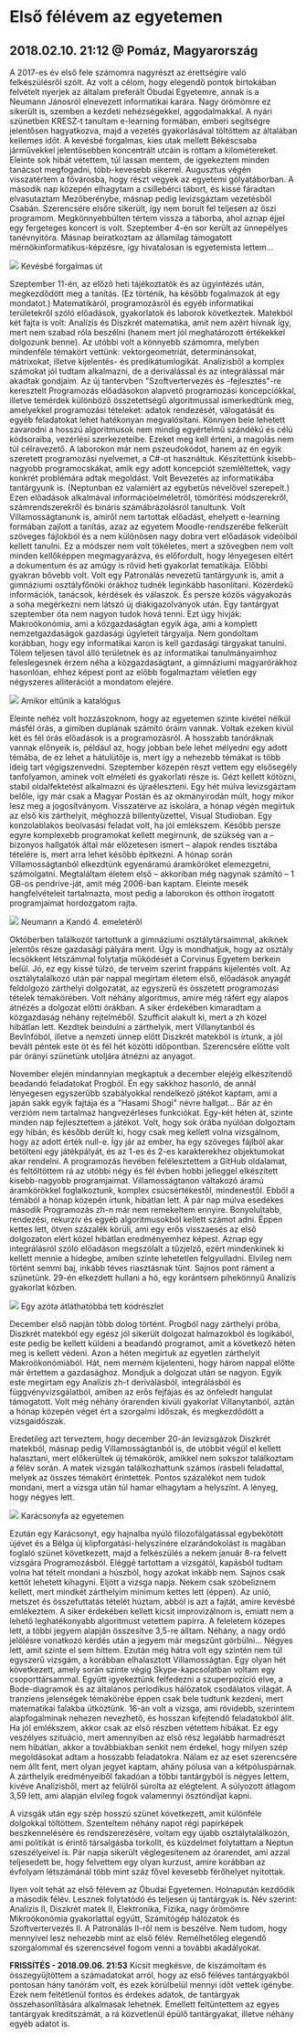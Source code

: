 # Első félévem az egyetemen
## 2018.02.10. 21:12 @ Pomáz, Magyarország
A 2017-es év első fele számomra nagyrészt az érettségire való felkészülésről szólt. Az volt a célom, hogy elegendő pontok birtokában felvételt nyerjek az általam preferált Óbudai Egyetemre, annak is a Neumann Jánosról elnevezett informatikai karára. Nagy örömömre ez sikerült is, szemben a kezdeti nehézségekkel, aggodalmakkal. A nyári szünetben KRESZ-t tanultam e-learning formában, emberi segítségre jelentősen hagyatkozva, majd a vezetés gyakorlásával töltöttem az általában kellemes időt. A kevésbé forgalmas, kies utak mellett Békéscsaba járművekkel jelentősebben koncentrált utcáin is róttam a kilométereket. Eleinte sok hibát vétettem, túl lassan mentem, de igyekeztem minden tanácsot megfogadni, több-kevesebb sikerrel. Augusztus végén visszatértem a fővárosba, hogy részt vegyek az egyetemi gólyatáborban. A második nap közepén elhagytam a csillebérci tábort, és kissé fáradtan elvasutaztam Mezőberénybe, másnap pedig levizsgáztam vezetésből Csabán. Szerencsére elsőre sikerült, így nem borult fel teljesen az őszi programom. Megkönnyebbülten tértem vissza a táborba, ahol aznap éjjel egy fergeteges koncert is volt. Szeptember 4-én sor került az ünnepélyes tanévnyitóra. Másnap beiratkoztam az államilag támogatott mérnökinformatikus-képzésre, így hivatalosan is egyetemista lettem...

[![](https://2.bp.blogspot.com/-WKoN72bV7wY/Wn4A7TYxVWI/AAAAAAACBrs/x9-xJXBqg2YvneAa4GxU309-YJ0N1qq0ACLcBGAs/s320/IMG_20170717_175654.jpg)](https://2.bp.blogspot.com/-WKoN72bV7wY/Wn4A7TYxVWI/AAAAAAACBrs/x9-xJXBqg2YvneAa4GxU309-YJ0N1qq0ACLcBGAs/s1600/IMG_20170717_175654.jpg)
Kevésbé forgalmas út

Szeptember 11-én, az előző heti tájékoztatók és az ügyintézés után, megkezdődött  meg  a tanítás. (Ez történik, ha később fogalmazok át egy mondatot.) Matematikáról, programozásról és egyéb informatikai területekről szóló előadások, gyakorlatok és laborok következtek. Matekból két fajta is volt: Analízis és Diszkrét matematika, amit nem azért hívnak így, mert nem szabad róla beszélni (hanem mert jól meghatározott értékekkel dolgozunk benne). Az utóbbi volt a könnyebb számomra, melyben mindenféle témakört vettünk: vektorgeometriát, determinánsokat, mátrixokat, illetve kijelentés- és predikátumlogikát. Analízisből a komplex számokat jól tudtam alkalmazni, de a deriválással és az integrálással már akadtak gondjaim. Az új tantervben "Szoftvertervezés és -fejlesztés"-re keresztelt Programozás előadásokon alapvető programozási koncepciókkal, illetve temérdek különböző összetettségű algoritmussal ismerkedtünk meg, amelyekkel programozási tételeket: adatok rendezését, válogatását és egyéb feladatokat lehet hatékonyan megvalósítani. Könnyen bele lehetett zavarodni a hosszú algoritmusok nem mindig egyértelmű szándékú és célú kódsoraiba, vezérlési szerkezeteibe. Ezeket meg kell érteni, a magolás nem túl célravezető. A laborokon már nem pszeudokódot, hanem az én egyik szeretett programozási nyelvemet, a C#-ot használtuk. Készítettünk kisebb-nagyobb programocskákat, amik egy adott koncepciót szemléltettek, vagy konkrét problémára adtak megoldást. Volt Bevezetés az informatikába tantárgyunk is. (Neptunban ez valamiért az egybetűs névelővel szerepelt.) Ezen előadások alkalmával információelméletről, tömörítési módszerekről, számrendszerekről és bináris számábrázolásról tanultunk. Volt Villamosságtanunk is, amiről nem tartottak előadást, ehelyett e-learning formában zajlott a tanítás, azaz az egyetem Moodle-rendszerébe felkerült szöveges fájlokból és a nem különösen nagy dobra vert előadások videóiból kellett tanulni. Ez a módszer nem volt tökéletes, mert a szövegben nem volt minden kellőképpen megmagyarázva, és előfordult, hogy lényegesen eltért a dokumentum és az amúgy is rövid heti gyakorlat tematikája. Előbbi gyakran bővebb volt. Volt egy Patronálás nevezetű tantárgyunk is, amit a gimnáziumi osztályfőnöki órákhoz tudnék leginkább hasonlítani. Közérdekű információk, tanácsok, kérdések és válaszok. És persze közös vágyakozás a soha megérkezni nem látszó új diákigazolványok után. Egy tantárgyat szeptember óta nem nagyon tudok hová tenni. Ezt úgy hívják: Makroökonómia, ami a közgazdaságtan egyik ága, ami a komplett nemzetgazdaságok gazdasági ügyleteit tárgyalja. Nem gondoltam korábban, hogy egy informatikai karon is kell gazdasági tárgyakat tanulni. Tőlem teljesen távol álló területnek és az informatikai tanulmányaimhoz feleslegesnek érzem néha a közgazdaságtant, a gimnáziumi magyarórákhoz hasonlóan, ehhez képest pont az előbb fogalmaztam véletlen egy négyszeres alliterációt a mondatom elejére.

[![](https://2.bp.blogspot.com/-QwX_C4fMqes/Wn35NCYCD2I/AAAAAAACBrc/TrVKBB7TvxokoCwsOQueanKDaltU3ymlgCLcBGAs/s320/IMG_20170912_142031.jpg)](https://2.bp.blogspot.com/-QwX_C4fMqes/Wn35NCYCD2I/AAAAAAACBrc/TrVKBB7TvxokoCwsOQueanKDaltU3ymlgCLcBGAs/s1600/IMG_20170912_142031.jpg)
Amikor eltűnik a katalógus

Eleinte nehéz volt hozzászoknom, hogy az egyetemen szinte kivétel nélkül másfél órás, a gimiben duplának számító óráim vannak. Voltak ezeken kívül két és fél órás előadások is a programozásról. A hosszabb tanóráknak vannak előnyeik is, például az, hogy jobban bele lehet mélyedni egy adott témába, de ez lehet a hátulütője is, mert így a nehezebb témákat is több ideig tart végigszenvedni. Szeptember közepén részt vettem egy elsősegély tanfolyamon, aminek volt elméleti és gyakorlati része is. Gézt kellett kötözni, stabil oldalfektetést alkalmazni és újraéleszteni. Egy hét múlva levizsgáztam belőle, így már csak a Magyar Postán és az okmányirodán múlt, hogy mikor lesz meg a jogosítványom. Visszatérve az iskolára, a hónap végén megírtuk az első kis zárthelyit, méghozzá billentyűzettel, Visual Studioban. Egy konzolablakos beolvasási feladat volt, ha jól emlékszem. Később persze egyre komplexebb programokat kellett megírnunk, de szükség van a – bizonyos hallgatók által már előzetesen ismert – alapok rendes tisztába tételére is, mert arra lehet később építkezni. A hónap során Villamosságtanból elkezdtünk egyenáramú áramköröket elemezgetni, számolgatni. Megtaláltam életem első – akkoriban még nagynak számító – 1 GB-os pendrive-ját, amit még 2006-ban kaptam. Eleinte mesék hangfelvételeit tartalmazta, most pedig a laborokon és otthon írogatott programjaimat hordozgatom rajta.

[![](https://3.bp.blogspot.com/-jUIrljnEkrE/Wn9K-360lEI/AAAAAAACB2s/WAn1OtsAkPISNhSfskg7xT1K6qmfxwGFwCLcBGAs/s320/IMG_20171012_134200.jpg)](https://3.bp.blogspot.com/-jUIrljnEkrE/Wn9K-360lEI/AAAAAAACB2s/WAn1OtsAkPISNhSfskg7xT1K6qmfxwGFwCLcBGAs/s1600/IMG_20171012_134200.jpg)
Neumann a Kandó 4. emeletéről

Októberben találkozót tartottunk a gimnáziumi osztálytársaimmal, akiknek jelentős része gazdasági pályára ment. Úgy is mondhatjuk, hogy az osztály lecsökkent létszámmal folytatja működését a Corvinus Egyetem berkein belül. Jó, ez egy kissé túlzó, de terveim szerint frappáns kijelentés volt. Az osztálytalálkozó után pár nappal megírtam életem első, előadások anyagát feldolgozó zárthelyi dolgozatát, az egyszerű és összetett programozási tételek témakörében. Volt néhány algoritmus, amire még ráfért egy alapos átnézés a dolgozat előtti órákban. A siker érdekében kimaradtam a közgazdaság néhány rejtelméből. Szufficit alakult ki, mert a zh közel hibátlan lett. Kezdtek beindulni a zárthelyik, mert Villanytanból és BevInfóból, illetve a nemzeti ünnep előtt Diszkrét matekból is írtunk, a jól bevált péntek este öt és fél hét közötti időpontban. Szerencsére előtte volt pár órányi szünetünk utoljára átnézni az anyagot.

November elején mindannyian megkaptuk a december elejéig elkészítendő beadandó feladatokat Progból. Én egy sakkhoz hasonló, de annál lényegesen egyszerűbb szabályokkal rendelkező játékot kaptam, ami a japán sakk egyik fajtája és a "Hasami Shogi" névre hallgat... Bár az én verzióm nem tartalmaz hangvezérléses funkciókat. Egy-két héten át, szinte minden nap fejlesztettem a játékot. Volt, hogy sok órába nyúlóan dolgoztam egy hibán, és később derült ki, hogy csak meg kellett volna vizsgálnom, hogy az adott érték null-e. Így jár az ember, ha egy szöveges fájlból akar betölteni egy játékpályát, és az 1-es és 2-es karakterekhez objektumokat akar rendelni. A programozás hevében felélesztettem a GitHub oldalamat, és feltöltöttem rá az utóbbi négy és fél évben hobbi jelleggel elkészített kisebb-nagyobb programjaimat. Villamosságtanon váltakozó áramú áramkörökkel foglalkoztunk, komplex csúcsértékestől, mindenestől. Ebből a témából a hónap közepén írtunk, hibátlan lett. A pár nap múlva esedékes második Programozás zh-n már nem remekeltem ennyire. Bonyolultabb, rendezési, rekurzív és egyéb algoritmusokból kellett számot adni. Éppen kettes lett, ötven százalék körüli, ami egy erős visszaesés az első dolgozaton elért közel hibátlan eredményemhez képest. Aznap egy integrálásról szóló előadáson megszólalt a tűzjelző, ezért mindenkinek ki kellett mennie a hidegbe, amiben szinte lehetetlen felgyulladni. Elvileg nem történt semmi baj, inkább téves riasztásnak tűnt. Sajnos pont ráment a szünetünk. 29-én elkezdett hullani a hó, egy korántsem pihekönnyű Analízis gyakorlat közben.

[![](https://2.bp.blogspot.com/-iQHJZ-iRcTs/Wn9MFByIzWI/AAAAAAACB20/l7YAHM8-NgQb183K99vD6kocZDaE-UxSQCLcBGAs/s320/IMG_20171106_220803.jpg)](https://2.bp.blogspot.com/-iQHJZ-iRcTs/Wn9MFByIzWI/AAAAAAACB20/l7YAHM8-NgQb183K99vD6kocZDaE-UxSQCLcBGAs/s1600/IMG_20171106_220803.jpg)
Egy azóta átláthatóbbá tett kódrészlet

December első napján több dolog történt. Progból nagy zárthelyi próba, Diszkrét matekból egy egész jól sikerült dolgozat halmazokból és logikából, este pedig be kellett küldeni a beadandó programot, amit a következő héten meg is kellett védeni. Azon a héten megírtuk az egyetlen zárthelyit Makroökonómiából. Hát, nem merném kijelenteni, hogy három nappal előtte már értettem a gazdasághoz. Mondjuk a dolgozat után se nagyon. Egyik este megírtam egy Analízis zh-t deriválásból, integrálásból és függvényvizsgálatból, amiben az erős fejfájás és az önfeledt hangulat támogatott. Volt még néhány órarenden kívüli gyakorlat Villanytanból, aztán a hónap közepén véget ért a szorgalmi időszak, és megkezdődött a vizsgaidőszak.

Eredetileg azt terveztem, hogy december 20-án levizsgázok Diszkrét matekból, másnap pedig Villamosságtanból is, de utóbbit végül el kellett halasztani, mert előkerültek új témakörök, amikkel nem sokszor találkoztam a félév során. A matek vizsgán találkozhattunk számos írásbeli feladattal, melyek az összes témakört érintették. Pontos százalékot nem tudok mondani, mert a vizsga után túl hamar elhagytam a helyszínt. A lényeg, hogy négyes lett.

[![](https://2.bp.blogspot.com/-Y3fDvvjz5IQ/Wn9GTSpgpPI/AAAAAAACB2g/Y414PfCKXssj1iKTspasE6zquJb7y3TSACLcBGAs/s320/IMG_20171219_104500.jpg)](https://2.bp.blogspot.com/-Y3fDvvjz5IQ/Wn9GTSpgpPI/AAAAAAACB2g/Y414PfCKXssj1iKTspasE6zquJb7y3TSACLcBGAs/s1600/IMG_20171219_104500.jpg)
Karácsonyfa az egyetemen

Ezután egy Karácsonyt, egy hajnalba nyúló filozofálgatással egybekötött újévet és a Bëlga új klipforgatási-helyszínére elzarándokolást is magában foglaló szünet következett, majd a felkészülés a nekem január 8-ra felvett vizsgára Programozásból. Eléggé tartottam a vizsgától, kapásból tudtam volna hat tételt mondani a húszból, hogy azokat inkább nem. Sajnos csak kettőt lehetett kihagyni. Eljött a vizsga napja. Nekem csak szóbeliznem kellett, mert mindkét zárthelyim minimum kettes lett (éppen). Az unió, metszet és összefuttatás tételét húztam, abból is azt a fajtát, amire kevésbé emlékeztem. A siker érdekében kellett kicsit improvizálnom is, emiatt nem a lehető leghatékonyabb algoritmust vetettem papírra. A feleletem közepes lett, a többi jegyem alapján összesítve 3,5-re álltam. Néhány, a nagy ordó jelölésre vonatkozó kérdés után a jegyem már megszűnt görbülni... Négyes lett, amit szinte el sem hittem. Ezután még hátra volt egy szintén nem túl egyszerű vizsgám, a korábban elhalasztott Villamosságtan. Egy olyan hét következett, amely során szinte végig Skype-kapcsolatban voltam egy csoporttársammal. Együtt igyekeztünk felfedezni a szuperpozíció elve, a Bode-diagramok és az általános periodikus hálózatok csodálatos világát. A tranziens jelenségek témakörébe éppen csak bele tudtunk kezdeni, mert matematikai falakba ütköztünk. 16-án volt a vizsga, ami rövidebb, szerintem alapfogalminak nehezen nevezhető, és hosszan kifejtendő feladatokból állt. Ha jól emlékszem, akkor csak az első részben vétettem hibákat. Ez egy veszélyes szituáció, mert amennyiben az első rész legalább harmadrészt nem hibátlan, akkor a továbbiakban senkit nem érdekel, hogy milyen szép megoldásokat adtam a hosszabb feladatokra. Nálam ez az eset szerencsére nem állt fent, mert olyan jegyet kaptam, ahány pólusa van a kétpóluspárnak. A zárthelyik eredményeiből fakadóan a többi tantárgyból is négyes lettem, kivéve Analízisből, mert az felülről súrolta az elégtelent. A súlyozott átlagom 3,59 lett, ami alapján elvileg fogok valamennyi ösztöndíjat kapni.

A vizsgák után egy szép hosszú szünet következett, amit különféle dolgokkal töltöttem. Szenteltem néhány napot régi papírképek beszkennelésére és rendszerezésére, voltam egy újabb osztálytalálkozón, ami politikát is érintő társalgásba torkollt, és küzdelmet folytattam a Neptun szeszélyeivel is. Pár napja sikerült véglegesítenem az órarendet, ami azzal teljesedett be, hogy felvettem egy olyan kurzust, amire korábban az évfolyam létszámánál több mint száz fővel kevesebb férőhelyet nyitottak.

Ilyen volt tehát az első félévem az Óbudai Egyetemen. Holnapután kezdődik a második félév. Lesznek folytatódó és teljesen új tantárgyak is. Név szerint: Analízis II, Diszkrét matek II, Elektronika, Fizika, nagy örömömre Mikroökonómia gyakorlattal együtt, Számítógép hálózatok és Szoftvertervezés II. A Patronálás II-ről nem is beszélve. Nem tudom, hogy mennyivel lesz nehezebb mint az első félév. Remélhetőleg elegendő szorgalommal és szerencsével fogom venni a további akadályokat.

**FRISSÍTÉS - 2018.09.06. 21:53**
Kicsit megkésve, de kiszámoltam és összegyűjtöttem a számadatokat arról, hogy az első féléves tantárgyakból pontosan hány tanórám volt, és ezek körülbelül mennyi időt vettek igénybe. Ezek nem feltétlenül fontos és érdekes adatok, de tantárgyak összehasonlítására alkalmasak lehetnek. Emellett feltüntettem az egyes tantárgyak kreditszámát, a rá közvetlenül épülő tantárgyakat, illetve néhány egyéb adatot is.
<!--stackedit_data:
eyJoaXN0b3J5IjpbNjgzNjQxNTAzLDE4NTYxMzEwMTJdfQ==
-->